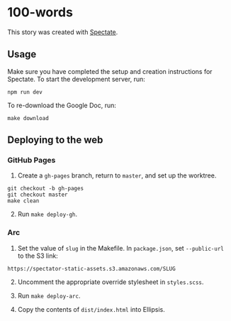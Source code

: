 # 100-words

This story was created with [Spectate](https://github.com/spec-journalism/spectate).

## Usage

Make sure you have completed the setup and creation instructions for Spectate. To start the development server, run:
```
npm run dev
```

To re-download the Google Doc, run:
```
make download
```

## Deploying to the web

### GitHub Pages

1. Create a `gh-pages` branch, return to `master`, and set up the worktree.
```
git checkout -b gh-pages
git checkout master
make clean
```

2. Run `make deploy-gh`.

### Arc

1. Set the value of `slug` in the Makefile. In `package.json`, set `--public-url` to the S3 link:
```
https://spectator-static-assets.s3.amazonaws.com/SLUG
```

2. Uncomment the appropriate override stylesheet in `styles.scss`.

3. Run `make deploy-arc`.

4. Copy the contents of `dist/index.html` into Ellipsis.
